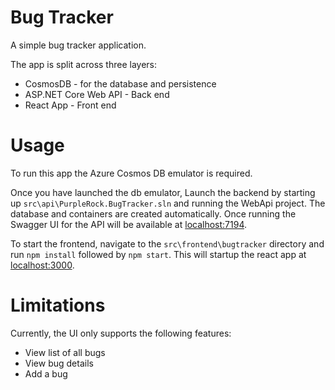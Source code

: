 # Bug Tracker

A simple bug tracker application.

The app is split across three layers:

- CosmosDB - for the database and persistence
- ASP.NET Core Web API - Back end
- React App - Front end

# Usage

To run this app the Azure Cosmos DB emulator is required.

Once you have launched the db emulator, Launch the backend by starting up `src\api\PurpleRock.BugTracker.sln` and running the WebApi project. The database and containers are created automatically. Once running the Swagger UI for the API will be available at [localhost:7194](https://localhost:7194/index.html).

To start the frontend, navigate to the `src\frontend\bugtracker` directory and run `npm install` followed by `npm start`. This will startup the react app at [localhost:3000](http://localhost:3000/).

# Limitations
Currently, the UI only supports the following features:

- View list of all bugs
- View bug details
- Add a bug

